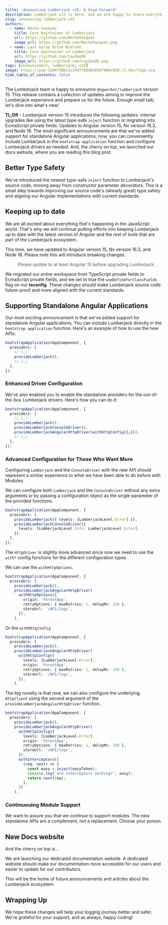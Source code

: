 ```yaml
---
title: 'Announcing Lumberjack v15: A Step Forward'
description: Lumberjack v15 is here, and we are happy to share everything that's new.
slug: announcing-lumberjack-v15
authors:
  - name: Nacho Vazquez
    title: Core maintainer of Lumberjack
    url: https://github.com/NachoVazquez
    image_url: https://github.com/NachoVazquez.png
  - name: Lars Gyrup Brink Nielsen
    title: Core maintainer of Lumberjack
    url: https://github.com/LayZeeDK
    image_url: https://github.com/LayZeeDK.png
tags: [announcement, lumberjack, v15]
image: https://pub-2294738bc2c249ff8040505bf960c018.r2.dev/logo.svg
hide_table_of_contents: false
---
```


The Lumberjack team is happy to announce `@ngworker/lumberjack` version 15. This release contains a collection of updates aiming to improve the Lumberjack experience and prepare us for the future. Enough small talk; let's dive into what's new!

**TL;DR** - Lumberjack version 15 introduces the following updates: internal upgrades like using the latest type-safe `inject` function or migrating into EcmaScript private fields. Updates to Angular version 15, Nx version 16.3, and Node 18. The most significant announcements are that we've added support for standalone Angular applications; now, you can conveniently include Lumberjack in the `bootstrap application` function and configure Lumberjack drivers as needed. And, the cherry on top, we launched our docs website, where you are reading this blog post.

## Better Type Safety

We've introduced the newest type-safe `inject` function to Lumberjack's source code, moving away from constructor parameter decorators. This is a small step towards improving our source code's (already great) type safety and aligning our Angular implementations with current standards.

## Keeping up to date

We are all excited about everything that's happening in the JavaScript world. That's why we will continue putting efforts into keeping Lumberjack up to date with the latest version of Angular and the rest of tools that are part of the Lumberjack ecosystem.

This time, we have updated to Angular version 15, Nx version 16.3, and Node 18. Please note this will introduce breaking changes.

> Please update to at least Angular 15 before upgrading Lumberjack.

We migrated our entire workspace from TypeScript private fields to EcmaScript private fields, and we set to true the `useDefineForClassFields` flag on our **tsconfig**. These changes should make Lumberjack source code future-proof and more aligned with the current standards.

## Supporting Standalone Angular Applications

Our most exciting announcement is that we've added support for standalone Angular applications. You can include Lumberjack directly in the `bootstrap application` function. Here's an example of how to use the new APIs:

```ts
bootstrapApplication(AppComponent, {
  providers: [
    // (…)
    provideLumberjack(),
    // (…)
  ],
});
```

### Enhanced Driver Configuration

We've also enabled you to enable the standalone providers for the out-of-the-box Lumberjack drivers. Here's how you can do it:

```ts
bootstrapApplication(AppComponent, {
  providers: [
    // (…)
    provideLumberjack(),
    provideLumberjackConsoleDriver(),
    provideLumberjackAngularHttpDriver(withHttpConfig({…})),
    // (…)
  ],
});
```

### Advanced Configuration for Those Who Want More

Configuring `Lumberjack` and the `ConsoleDriver` with the new API should represent a similar experience to what we have been able to do before with Modules.

We can configure both `Lumberjack` and the `ConsoleDriver` without any extra arguments or by passing a configuration object as the single parameter of the provided functions.

```ts
bootstrapApplication(AppComponent, {
  providers: [
    provideLumberjack({ levels: [LumberjackLevel.Error] }),
    provideLumberjackConsoleDriver({
      levels: [LumberjackLevel.Info, LumberjackLevel.Error],
    }),
  ],
});
```

The `HttpDriver` is slightly more advanced since now we need to use the `with*` config functions for the different configuration types.

We can use the `withHttpOptions.`

```ts
bootstrapApplication(AppComponent, {
  providers: [
    provideLumberjack(),
    provideLumberjackAngularHttpDriver(
      withHttpOptions({
        origin: 'ForestApp',
        retryOptions: { maxRetries: 1, delayMs: 250 },
        storeUrl: '/API/logs',
      }),
    ),
```

Or the `withHttpConfig`

```ts
bootstrapApplication(AppComponent, {
  providers: [
    provideLumberjack(),
    provideLumberjackAngularHttpDriver(
      withHttpConfig({
        levels: [LumberjackLevel.Error],
        origin: 'ForestApp',
        retryOptions: { maxRetries: 1, delayMs: 250 },
        storeUrl: '/API/logs',
      }),
    ),
```

The big novelty is that now, we can also configure the underlying `HttpClient` using the second argument of the `provideLumberjackAngularHttpDriver` function.

```ts
bootstrapApplication(AppComponent, {
  providers: [
    provideLumberjack(),
    provideLumberjackAngularHttpDriver(
      withHttpConfig({
        levels: [LumberjackLevel.Error],
        origin: 'ForestApp',
        retryOptions: { maxRetries: 1, delayMs: 250 },
        storeUrl: '/API/logs',
      }),
      withInterceptors([
        (req, next) => {
          const easy = inject(easyToken);
          console.log('are interceptors working?', easy);
          return next(req);
        },
      ])
    ),
```

### Continuouing Module Support

We want to assure you that we continue to support modules. The new standalone APIs are a complement, not a replacement. Choose your poison.

## New Docs website

And the cherry on top is…

We are launching our dedicated documentation website. A dedicated website should make our documentation more accessible for our users and easier to update for our contributors.

This will be the home of future announcements and articles about the Lumberjack ecosystem.

## Wrapping Up

We hope these changes will help your logging journey better and safer. We're grateful for your support, and as always, happy coding!
